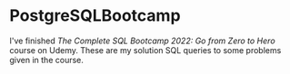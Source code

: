 # PostgreSQLBootcamp
I've finished *The Complete SQL Bootcamp 2022: Go from Zero to Hero* course on Udemy.
These are my solution SQL queries to some problems given in the course. 
